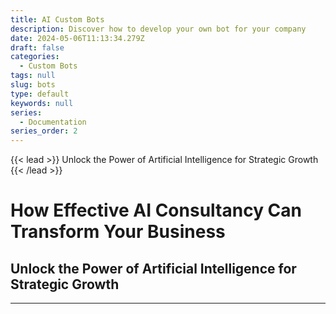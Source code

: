 ```yaml
---
title: AI Custom Bots
description: Discover how to develop your own bot for your company
date: 2024-05-06T11:13:34.279Z
draft: false
categories:
  - Custom Bots
tags: null
slug: bots
type: default
keywords: null
series:
  - Documentation
series_order: 2
---
```

{{< lead >}}
Unlock the Power of Artificial Intelligence for Strategic Growth
{{< /lead >}}

# How Effective AI Consultancy Can Transform Your Business

## Unlock the Power of Artificial Intelligence for Strategic Growth

---
